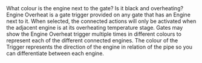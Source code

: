 <lore>
What colour is the engine next to the gate? Is it black and overheating?
</lore>
<no_lore>
Engine Overheat is a gate trigger provided on any gate that has an Engine next to it.
</no_lore>

<chapter name="Requirements"/>
When selected, the connected actions will only be activated when the adjacent engine is at its overheating temperature stage.

<chapter name="Trigger directions"/>
Gates may show the Engine Overheat trigger multiple times in different colours to represent each of the different connected engines.
The colour of the Trigger represents the direction of the engine in relation of the pipe so you can differentiate between each engine.
